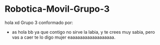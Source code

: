 # Robotica-Movil-Grupo-3
hola xd
Grupo 3 conformado por:
* as
hola bb ya que contigo no sirve la labia, y te crees muy sabia, pero vas a caer te lo digo mujer eaaaaaaaaaaaaaaaaaa.
